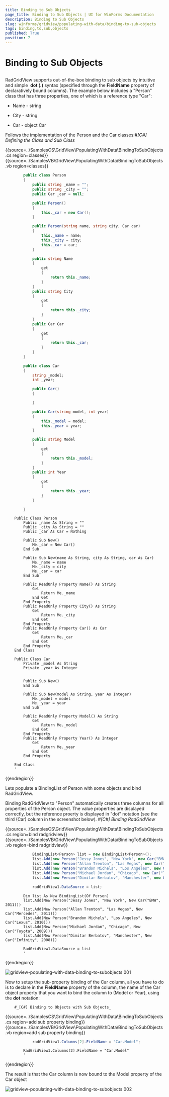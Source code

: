```yaml
---
title: Binding to Sub Objects
page_title: Binding to Sub Objects | UI for WinForms Documentation
description: Binding to Sub Objects
slug: winforms/gridview/populating-with-data/binding-to-sub-objects
tags: binding,to,sub,objects
published: True
position: 7
---
```


# Binding to Sub Objects



## 

RadGridView supports out-of-the-box binding to sub objects by intuitive and simple 
        	__dot (.)__ syntax (specified through the __FieldName__ 
        	property of declaratively bound columns). The example below includes a "Person" class that has three 
        	properties, one of which is a reference type "Car":
        

* Name - string

* City - string

* Car - object Car

Follows the implementation of the Person and the Car classes:#_[C#] Defining the Class and Sub Class_

	



{{source=..\SamplesCS\GridView\PopulatingWithData\BindingToSubObjects.cs region=classes}} 
{{source=..\SamplesVB\GridView\PopulatingWithData\BindingToSubObjects.vb region=classes}} 

````C#
        public class Person
        {
            public string _name = "";
            public string _city = "";
            public Car _car = null;

            public Person()
            {
                this._car = new Car();
            }

            public Person(string name, string city, Car car)
            {
                this._name = name;
                this._city = city;
                this._car = car;
            }

            public string Name
            {
                get
                {
                    return this._name;
                }
            }
            public string City
            {
                get
                {
                    return this._city;
                }
            }
            public Car Car
            {
                get
                {
                    return this._car;
                }
            }
        }

        public class Car
        {
            string _model;
            int _year;

            public Car()
            {

            }

            public Car(string model, int year)
            {
                this._model = model;
                this._year = year;
            }

            public string Model
            {
                get
                {
                    return this._model;
                }
            }
            public int Year
            {
                get
                {
                    return this._year;
                }
            }

        }
````
````VB.NET
    Public Class Person
        Public _name As String = ""
        Public _city As String = ""
        Public _car As Car = Nothing

        Public Sub New()
            Me._car = New Car()
        End Sub

        Public Sub New(name As String, city As String, car As Car)
            Me._name = name
            Me._city = city
            Me._car = car
        End Sub

        Public ReadOnly Property Name() As String
            Get
                Return Me._name
            End Get
        End Property
        Public ReadOnly Property City() As String
            Get
                Return Me._city
            End Get
        End Property
        Public ReadOnly Property Car() As Car
            Get
                Return Me._car
            End Get
        End Property
    End Class

    Public Class Car
        Private _model As String
        Private _year As Integer


        Public Sub New()
        End Sub

        Public Sub New(model As String, year As Integer)
            Me._model = model
            Me._year = year
        End Sub

        Public ReadOnly Property Model() As String
            Get
                Return Me._model
            End Get
        End Property
        Public ReadOnly Property Year() As Integer
            Get
                Return Me._year
            End Get
        End Property

    End Class
    '
````

{{endregion}} 




Lets populate a BindingList of Person with some objects and bind RadGridView.
        

Binding RadGridView to "Person" automatically creates three columns for all properties of the Person object.
        	The value properties are displayed correctly, but the reference proerty is displayed in "dot" notation 
        	(see the third (Car) column in the screenshot below).
        #_[C#] Binding RadGridView_

	



{{source=..\SamplesCS\GridView\PopulatingWithData\BindingToSubObjects.cs region=bind radgridview}} 
{{source=..\SamplesVB\GridView\PopulatingWithData\BindingToSubObjects.vb region=bind radgridview}} 

````C#
            BindingList<Person> list = new BindingList<Person>();
            list.Add(new Person("Jessy Jones", "New York", new Car("BMW", 2011)));
            list.Add(new Person("Allan Trenton", "Las Vegas", new Car("Mercedes", 2011)));
            list.Add(new Person("Brandon Michels", "Los Angeles", new Car("Lexus", 2010)));
            list.Add(new Person("Michael Jordan", "Chicago", new Car("Toyota", 2009)));
            list.Add(new Person("Dimitar Berbatov", "Manchester", new Car("Infinity", 2008)));

            radGridView1.DataSource = list;
````
````VB.NET
        Dim list As New BindingList(Of Person)
        list.Add(New Person("Jessy Jones", "New York", New Car("BMW", 2011)))
        list.Add(New Person("Allan Trenton", "Las Vegas", New Car("Mercedes", 2011)))
        list.Add(New Person("Brandon Michels", "Los Angeles", New Car("Lexus", 2010)))
        list.Add(New Person("Michael Jordan", "Chicago", New Car("Toyota", 2009)))
        list.Add(New Person("Dimitar Berbatov", "Manchester", New Car("Infinity", 2008)))

        RadGridView1.DataSource = list
        '
````

{{endregion}} 




![gridview-populating-with-data-binding-to-subobjects 001](images/gridview-populating-with-data-binding-to-subobjects001.png)

Now to setup the sub-property binding of the Car column, all you have to do is to declare in the 
        	__FieldName__ property of the column, the name of the Car object property
        	that you want to bind the column to (Model or Year), using the __dot__ notation:
        	
        #_[C#] Binding to Objects with Sub Objects_

	



{{source=..\SamplesCS\GridView\PopulatingWithData\BindingToSubObjects.cs region=add sub property binding}} 
{{source=..\SamplesVB\GridView\PopulatingWithData\BindingToSubObjects.vb region=add sub property binding}} 

````C#
            radGridView1.Columns[2].FieldName = "Car.Model";
````
````VB.NET
        RadGridView1.Columns(2).FieldName = "Car.Model"
        '
````

{{endregion}} 




The result is that the Car column is now bound to the Model property of the Car object

![gridview-populating-with-data-binding-to-subobjects 002](images/gridview-populating-with-data-binding-to-subobjects002.png)
